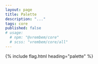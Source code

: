 ```yaml
---
layout: page
title: Palette
description: "..."
tags: core
published: false
# usage:
  # npm: "@vrembem/core"
  # scss: "vrembem/core/all"
---
```


{% include flag.html heading="palette" %}
